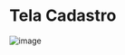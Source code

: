 # Tela Cadastro
![image](https://github.com/user-attachments/assets/2c632782-fda7-43a2-87d4-6b20645a3caa)
